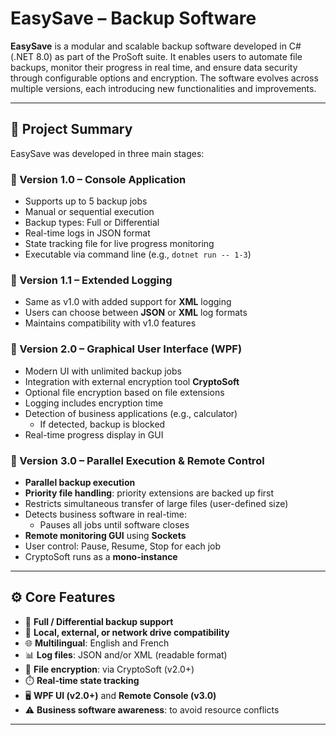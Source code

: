 # EasySave – Backup Software

**EasySave** is a modular and scalable backup software developed in C# (.NET 8.0) as part of the ProSoft suite. It enables users to automate file backups, monitor their progress in real time, and ensure data security through configurable options and encryption. The software evolves across multiple versions, each introducing new functionalities and improvements.

---

## 🧩 Project Summary

EasySave was developed in three main stages:

### 🔹 Version 1.0 – Console Application
- Supports up to 5 backup jobs
- Manual or sequential execution
- Backup types: Full or Differential
- Real-time logs in JSON format
- State tracking file for live progress monitoring
- Executable via command line (e.g., `dotnet run -- 1-3`)

### 🔹 Version 1.1 – Extended Logging
- Same as v1.0 with added support for **XML** logging
- Users can choose between **JSON** or **XML** log formats
- Maintains compatibility with v1.0 features

### 🔹 Version 2.0 – Graphical User Interface (WPF)
- Modern UI with unlimited backup jobs
- Integration with external encryption tool **CryptoSoft**
- Optional file encryption based on file extensions
- Logging includes encryption time
- Detection of business applications (e.g., calculator)
  - If detected, backup is blocked
- Real-time progress display in GUI

### 🔹 Version 3.0 – Parallel Execution & Remote Control
- **Parallel backup execution**
- **Priority file handling**: priority extensions are backed up first
- Restricts simultaneous transfer of large files (user-defined size)
- Detects business software in real-time:
  - Pauses all jobs until software closes
- **Remote monitoring GUI** using **Sockets**
- User control: Pause, Resume, Stop for each job
- CryptoSoft runs as a **mono-instance**

---

## ⚙️ Core Features

- 🔄 **Full / Differential backup support**
- 📂 **Local, external, or network drive compatibility**
- 🌐 **Multilingual**: English and French
- 📊 **Log files**: JSON and/or XML (readable format)
- 🔐 **File encryption**: via CryptoSoft (v2.0+)
- ⏱️ **Real-time state tracking**
- 🖥️ **WPF UI (v2.0+)** and **Remote Console (v3.0)**
- ⚠️ **Business software awareness**: to avoid resource conflicts

---

